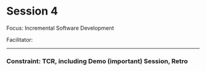 # Session 4

Focus: Incremental Software Development

Facilitator: 

---

### Constraint: TCR, including Demo (important) Session, Retro
